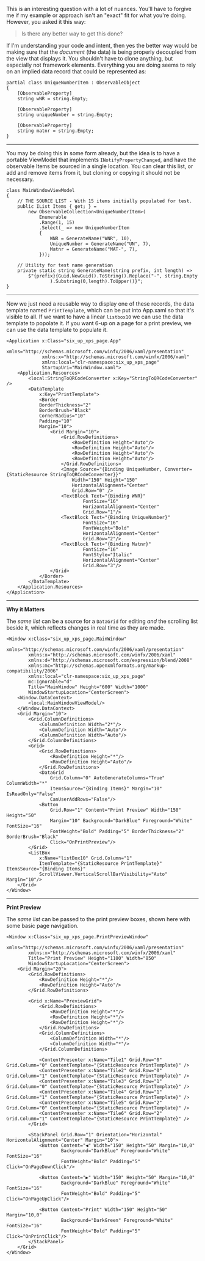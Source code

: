 ﻿This is an interesting question with a lot of nuances. You'll have to forgive me if my example or approach isn't an "exact" fit for what you're doing. However, you asked it this way:

>Is there any better way to get this done?

If I'm understanding your code and intent, then yes the better way would be making sure that the _document_ (the data) is being properly decoupled from the view that displays it. You shouldn't have to clone anything, but especially not framework elements. Everything you are doing seems to rely on an implied data record that could be represented as:

~~~
partial class UniqueNumberItem : ObservableObject
{
    [ObservableProperty]
    string wNR = string.Empty; 

    [ObservableProperty]
    string uniqueNumber = string.Empty;

    [ObservableProperty]
    string matnr = string.Empty;
}
~~~

___

You may be doing this in some form already, but the idea is to have a portable ViewModel that implements `INotifyPropertyChanged`, and have the observable Items be sourced in a single location. You can clear this list, or add and remove items from it, but cloning or copying it should not be necessary.

~~~
class MainWindowViewModel
{
    // THE SOURCE LIST - With 15 items initially populated for test.
    public IList Items { get; } =
        new ObservableCollection<UniqueNumberItem>(
            Enumerable
            .Range(1, 15)
            .Select(_ => new UniqueNumberItem
            {
                WNR = GenerateName("WNR", 10),
                UniqueNumber = GenerateName("UN", 7),
                Matnr = GenerateName("MAT-", 7),
            }));

    // Utility for test name generation
    private static string GenerateName(string prefix, int length) =>
        $"{prefix}{Guid.NewGuid().ToString().Replace("-", string.Empty
                ).Substring(0,length).ToUpper()}";
}
~~~
___

Now we just need a reusable way to display one of these records, the data template named `PrintTemplate`, which can be put into App.xaml so that it's visible to all. If we want to have a linear `listbox10` we can use the data template to popolate it. If you want 6-up on a page for a print preview, we can use the data template to populate it.

~~~
<Application x:Class="six_up_xps_page.App"
             xmlns="http://schemas.microsoft.com/winfx/2006/xaml/presentation"
             xmlns:x="http://schemas.microsoft.com/winfx/2006/xaml"
             xmlns:local="clr-namespace:six_up_xps_page"
             StartupUri="MainWindow.xaml">
    <Application.Resources>
        <local:StringToQRCodeConverter x:Key="StringToQRCodeConverter" />
        <DataTemplate
            x:Key="PrintTemplate">
            <Border 
            BorderThickness="2" 
            BorderBrush="Black" 
            CornerRadius="10" 
            Padding="10" 
            Margin="10">
                <Grid Margin="10">
                    <Grid.RowDefinitions>
                        <RowDefinition Height="Auto"/>
                        <RowDefinition Height="Auto"/>
                        <RowDefinition Height="Auto"/>
                        <RowDefinition Height="Auto"/>
                    </Grid.RowDefinitions>
                    <Image Source="{Binding UniqueNumber, Converter={StaticResource StringToQRCodeConverter}}" 
                        Width="150" Height="150" 
                        HorizontalAlignment="Center" 
                        Grid.Row="0" />
                    <TextBlock Text="{Binding WNR}" 
                            FontSize="16" 
                            HorizontalAlignment="Center" 
                            Grid.Row="1"/>
                    <TextBlock Text="{Binding UniqueNumber}" 
                            FontSize="16" 
                            FontWeight="Bold" 
                            HorizontalAlignment="Center" 
                            Grid.Row="2"/>
                    <TextBlock Text="{Binding Matnr}" 
                            FontSize="16" 
                            FontStyle="Italic" 
                            HorizontalAlignment="Center" 
                            Grid.Row="3"/>
                </Grid>
            </Border>
        </DataTemplate>         
    </Application.Resources>
</Application>
~~~

___

**Why it Matters**

The _same list_ can be a source for a `DataGrid` for editing _and_ the scrolling list beside it, which reflects changes in real time as they are made.

~~~
<Window x:Class="six_up_xps_page.MainWindow"
        xmlns="http://schemas.microsoft.com/winfx/2006/xaml/presentation"
        xmlns:x="http://schemas.microsoft.com/winfx/2006/xaml"
        xmlns:d="http://schemas.microsoft.com/expression/blend/2008"
        xmlns:mc="http://schemas.openxmlformats.org/markup-compatibility/2006"
        xmlns:local="clr-namespace:six_up_xps_page"
        mc:Ignorable="d"
        Title="MainWindow" Height="600" Width="1000"
        WindowStartupLocation="CenterScreen">
    <Window.DataContext>
        <local:MainWindowViewModel/>
    </Window.DataContext>
    <Grid Margin="10">
        <Grid.ColumnDefinitions>
            <ColumnDefinition Width="2*"/>
            <ColumnDefinition Width="Auto"/>
            <ColumnDefinition Width="Auto"/>
        </Grid.ColumnDefinitions>
        <Grid>
            <Grid.RowDefinitions>
                <RowDefinition Height="*"/>
                <RowDefinition Height="Auto"/>
            </Grid.RowDefinitions>
            <DataGrid
                Grid.Column="0" AutoGenerateColumns="True" ColumnWidth="*" 
                ItemsSource="{Binding Items}" Margin="10" IsReadOnly="False"
                CanUserAddRows="False"/>
            <Button
                Grid.Row="1" Content="Print Preview" Width="150" Height="50"
                Margin="10" Background="DarkBlue" Foreground="White" FontSize="16"
                FontWeight="Bold" Padding="5" BorderThickness="2" BorderBrush="Black"
                Click="OnPrintPreview"/>
        </Grid>
        <ListBox
            x:Name="listBox10" Grid.Column="1"
            ItemTemplate="{StaticResource PrintTemplate}" ItemsSource="{Binding Items}"
            ScrollViewer.VerticalScrollBarVisibility="Auto" Margin="10"/>
    </Grid>
</Window>
~~~

___

**Print Preview**

The _same list_ can be passed to the print preview boxes, shown here with some basic page navigation.

~~~
<Window x:Class="six_up_xps_page.PrintPreviewWindow"
        xmlns="http://schemas.microsoft.com/winfx/2006/xaml/presentation" 
        xmlns:x="http://schemas.microsoft.com/winfx/2006/xaml"
        Title="Print Preview" Height="1100" Width="850" 
        WindowStartupLocation="CenterScreen">
    <Grid Margin="20">
        <Grid.RowDefinitions>
            <RowDefinition Height="*"/>
            <RowDefinition Height="Auto"/>
        </Grid.RowDefinitions>

        <Grid x:Name="PreviewGrid">
            <Grid.RowDefinitions>
                <RowDefinition Height="*"/>
                <RowDefinition Height="*"/>
                <RowDefinition Height="*"/>
            </Grid.RowDefinitions>
            <Grid.ColumnDefinitions>
                <ColumnDefinition Width="*"/>
                <ColumnDefinition Width="*"/>
            </Grid.ColumnDefinitions>

            <ContentPresenter x:Name="Tile1" Grid.Row="0" Grid.Column="0" ContentTemplate="{StaticResource PrintTemplate}" />
            <ContentPresenter x:Name="Tile2" Grid.Row="0" Grid.Column="1" ContentTemplate="{StaticResource PrintTemplate}" />
            <ContentPresenter x:Name="Tile3" Grid.Row="1" Grid.Column="0" ContentTemplate="{StaticResource PrintTemplate}" />
            <ContentPresenter x:Name="Tile4" Grid.Row="1" Grid.Column="1" ContentTemplate="{StaticResource PrintTemplate}" />
            <ContentPresenter x:Name="Tile5" Grid.Row="2" Grid.Column="0" ContentTemplate="{StaticResource PrintTemplate}" />
            <ContentPresenter x:Name="Tile6" Grid.Row="2" Grid.Column="1" ContentTemplate="{StaticResource PrintTemplate}" />
        </Grid>

        <StackPanel Grid.Row="1" Orientation="Horizontal" HorizontalAlignment="Center" Margin="10">
            <Button Content="◀" Width="150" Height="50" Margin="10,0" 
                    Background="DarkBlue" Foreground="White" FontSize="16" 
                    FontWeight="Bold" Padding="5" Click="OnPageDownClick"/>

            <Button Content="▶" Width="150" Height="50" Margin="10,0" 
                    Background="DarkBlue" Foreground="White" FontSize="16" 
                    FontWeight="Bold" Padding="5" Click="OnPageUpClick"/>

            <Button Content="Print" Width="150" Height="50" Margin="10,0" 
                    Background="DarkGreen" Foreground="White" FontSize="16" 
                    FontWeight="Bold" Padding="5" Click="OnPrintClick"/>
        </StackPanel>
    </Grid>
</Window>
~~~